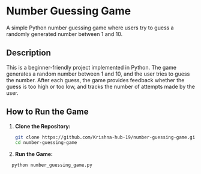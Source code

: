# Number Guessing Game

A simple Python number guessing game where users try to guess a randomly generated number between 1 and 10.

## Description

This is a beginner-friendly project implemented in Python. The game generates a random number between 1 and 10, and the user tries to guess the number. After each guess, the game provides feedback whether the guess is too high or too low, and tracks the number of attempts made by the user.

## How to Run the Game

1. **Clone the Repository:**
   ```bash
   git clone https://github.com/Krishna-hub-19/number-guessing-game.git
   cd number-guessing-game
   
2. **Run the Game:**
 ```
   python number_guessing_game.py
